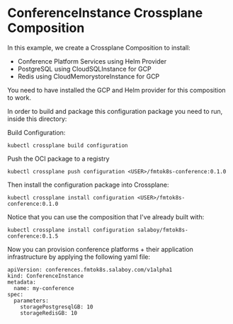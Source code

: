 # ConferenceInstance Crossplane Composition

In this example, we create a Crossplane Composition to install:
- Conference Platform Services using Helm Provider
- PostgreSQL using CloudSQLInstance for GCP
- Redis using CloudMemorystoreInstance for GCP

You need to have installed the GCP and Helm provider for this composition to work. 

In order to build and package this configuration package you need to run, inside this directory: 

Build Configuration:

```
kubectl crossplane build configuration
```

Push the OCI package to a registry

```
kubectl crossplane push configuration <USER>/fmtok8s-conference:0.1.0
```

Then install the configuration package into Crossplane: 

```
kubectl crossplane install configuration <USER>/fmtok8s-conference:0.1.0
```

Notice that you can use the composition that I've already built with: 

```
kubectl crossplane install configuration salaboy/fmtok8s-conference:0.1.5
```

Now you can provision conference platforms + their application infrastructure by applying the following yaml file:

```
apiVersion: conferences.fmtok8s.salaboy.com/v1alpha1
kind: ConferenceInstance
metadata:
  name: my-conference
spec:
  parameters: 
    storagePostgresqlGB: 10
    storageRedisGB: 10

```